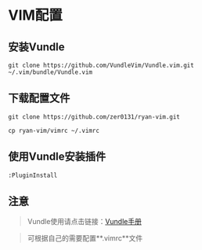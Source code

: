 # VIM配置

## 安装Vundle

```
git clone https://github.com/VundleVim/Vundle.vim.git ~/.vim/bundle/Vundle.vim
```

## 下载配置文件

```
git clone https://github.com/zer0131/ryan-vim.git

cp ryan-vim/vimrc ~/.vimrc
```

## 使用Vundle安装插件

```
:PluginInstall
```

## 注意

> Vundle使用请点击链接：[Vundle手册](https://github.com/VundleVim/Vundle.vim)

> 可根据自己的需要配置**.vimrc**文件
